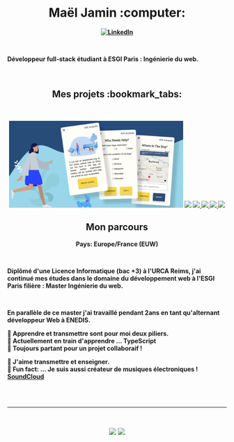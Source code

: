 <p>
  <h1 align="center"><b>Maël Jamin :computer:</h1>
</p>
<p align="center">
  <a href='https://www.linkedin.com/in/mael-jamin-01539720a'>
    <img src='https://img.shields.io/static/v1?label=&message=LinkedIn&color=blue&style=for-the-badge&logo=linkedin' alt="LinkedIn"></img>
  </a>
</p>

<br />

<p>Développeur full-stack étudiant à ESGI Paris : Ingénierie du web.</p>
<br />


<h2 align="center">Mes projets :bookmark_tabs:</h2>
<br />

<p align="center">
  <img width="400" src="https://github.com/YuriDevAT/sos-animals/blob/main/public/thumbnail-sos.png" />
  <img width="400" src="https://github.com/YuriDevAT/smart-shopping-list/blob/main/public/Thumbnail.png" />
 <a href="https://github.com/MaelStorm176/projet-js-poker">
  <img align="" src="https://github-readme-stats.vercel.app/api/pin/?username=MaelStorm176&repo=projet-js-poker&theme=tokyonight" />
</a>
<a href="https://github.com/MaelStorm176/weather-app">
  <img width="400" align="" src="https://repository-images.githubusercontent.com/485528757/b6f49eb0-4c1f-4bf5-a227-c286b7dfdcdf" />
</a>
<a href="https://github.com/MaelStorm176/ta-moto">
  <img width="400" align="" src="https://repository-images.githubusercontent.com/553143825/9e6ae7a2-1403-4760-98b0-384475b05b31" />
</a>
<a href="https://github.com/YuriDevAT/instagram-clone">
  <img align="" src="https://github-readme-stats.vercel.app/api/pin/?username=YuriDevAT&repo=instagram-clone&theme=tokyonight" />
</a>
</p>

<h2 align="center">Mon parcours</h2>
<p align="center">
Pays: Europe/France (EUW)
</p>
<br />
<p>Diplômé d'une Licence Informatique (bac +3) à l'URCA Reims, j'ai continué mes études dans le domaine du développement web à l'ESGI Paris filière : Master Ingénierie du web.</p>

<br/>
<p>En parallèle de ce master j'ai travaillé pendant 2ans en tant qu'alternant développeur Web à ENEDIS. 

:muscle: Apprendre et transmettre sont pour moi deux piliers.<br />
:eyes: Actuellement en train d'apprendre ... TypeScript <br />
:raising_hand: Toujours partant pour un projet collaboraif ! <br />
<!--:dizzy_face: Aidez-moi ... TypeScript<br />-->
💬 J'aime transmettre et enseigner.<br />
:ghost: Fun fact: ... Je suis aussi créateur de musiques électroniques ! <a href="https://soundcloud.com/ma-l-jamin">SoundCloud</a> <br />

<br />
<br />

---

<br />

<p align="center">
  <a>
    <img align="center" src="https://github-readme-stats.vercel.app/api/top-langs/?username=MaelStorm176&langs_count=5&theme=merko&custom_title=Langages%20utilisés" />
  </a>
  <a>
    <img align="center" src="https://github-readme-stats.vercel.app/api?username=MaelStorm176&show_icons=true&theme=merko&custom_title=Mes%20stats" />
  </a>
</p>
